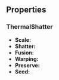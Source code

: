 
## Properties

### ThermalShatter

- **Scale:**
- **Shatter:**
- **Fusion:**
- **Warping:**
- **Preserve:**
- **Seed:**